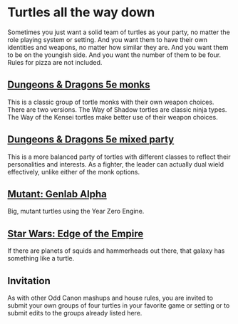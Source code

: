 # Turtles all the way down

Sometimes you just want a solid team of turtles as your party, no matter the role playing system or setting. And you want them to have their own identities and weapons, no matter how similar they are. And you want them to be on the youngish side. And you want the number of them to be four. Rules for pizza are not included.

## [Dungeons & Dragons 5e monks](four_tortles.md)

This is a classic group of tortle monks with their own weapon choices. There are two versions. The Way of Shadow tortles are classic ninja types. The Way of the Kensei tortles make better use of their weapon choices.

## [Dungeons & Dragons 5e mixed party](four_tortles_party.md)

This is a more balanced party of tortles with different classes to reflect their personalities and interests. As a fighter, the leader can actually dual wield effectively, unlike either of the monk options.

## [Mutant: Genlab Alpha](mutant_genlab_alpha.md)

Big, mutant turtles using the Year Zero Engine.

## [Star Wars: Edge of the Empire](edge_of_the_empire.md)

If there are planets of squids and hammerheads out there, that galaxy has something like a turtle.

## Invitation

As with other Odd Canon mashups and house rules, you are invited to submit your own groups of four turtles in your favorite game or setting or to submit edits to the groups already listed here.
